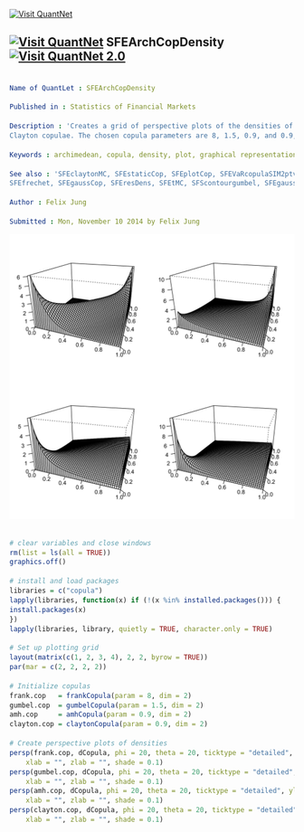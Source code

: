 
[<img src="https://github.com/QuantLet/Styleguide-and-Validation-procedure/blob/master/pictures/banner.png" alt="Visit QuantNet">](http://quantlet.de/index.php?p=info)

## [<img src="https://github.com/QuantLet/Styleguide-and-Validation-procedure/blob/master/pictures/qloqo.png" alt="Visit QuantNet">](http://quantlet.de/) **SFEArchCopDensity** [<img src="https://github.com/QuantLet/Styleguide-and-Validation-procedure/blob/master/pictures/QN2.png" width="60" alt="Visit QuantNet 2.0">](http://quantlet.de/d3/ia)

```yaml

Name of QuantLet : SFEArchCopDensity

Published in : Statistics of Financial Markets

Description : 'Creates a grid of perspective plots of the densities of the Frank, Gumbel, AMH, and
Clayton copulae. The chosen copula parameters are 8, 1.5, 0.9, and 0.9, respectively.'

Keywords : archimedean, copula, density, plot, graphical representation, Frank, gumbel, clayton

See also : 'SFEclaytonMC, SFEstaticCop, SFEplotCop, SFEVaRcopulaSIM2ptv, SFEtCop, BCS_ClaytonMC,
SFEfrechet, SFEgaussCop, SFEresDens, SFEtMC, SFScontourgumbel, SFEgaussCop'

Author : Felix Jung

Submitted : Mon, November 10 2014 by Felix Jung

```

![Picture1](SFEArchCopDensity-1.png)


```r

# clear variables and close windows
rm(list = ls(all = TRUE))
graphics.off()

# install and load packages
libraries = c("copula")
lapply(libraries, function(x) if (!(x %in% installed.packages())) {
install.packages(x)
})
lapply(libraries, library, quietly = TRUE, character.only = TRUE)

# Set up plotting grid
layout(matrix(c(1, 2, 3, 4), 2, 2, byrow = TRUE))
par(mar = c(2, 2, 2, 2))

# Initialize copulas
frank.cop   = frankCopula(param = 8, dim = 2)
gumbel.cop  = gumbelCopula(param = 1.5, dim = 2)
amh.cop     = amhCopula(param = 0.9, dim = 2)
clayton.cop = claytonCopula(param = 0.9, dim = 2)

# Create perspective plots of densities
persp(frank.cop, dCopula, phi = 20, theta = 20, ticktype = "detailed", ylab = "", 
    xlab = "", zlab = "", shade = 0.1)
persp(gumbel.cop, dCopula, phi = 20, theta = 20, ticktype = "detailed", ylab = "", 
    xlab = "", zlab = "", shade = 0.1)
persp(amh.cop, dCopula, phi = 20, theta = 20, ticktype = "detailed", ylab = "", 
    xlab = "", zlab = "", shade = 0.1)
persp(clayton.cop, dCopula, phi = 20, theta = 20, ticktype = "detailed", ylab = "", 
    xlab = "", zlab = "", shade = 0.1)
```
